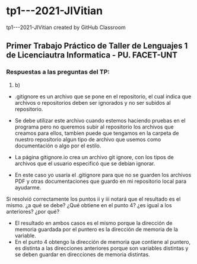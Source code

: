# tp1---2021-JIVitian
tp1---2021-JIVitian created by GitHub Classroom

## Primer Trabajo Práctico de Taller de Lenguajes 1 de Licenciautra Informatica - PU. FACET-UNT

### Respuestas a las preguntas del TP:
1. b)
* .gitignore es un archivo que se pone en el repositorio, el cual indica que archivos o repositorios deben ser ignorados y no ser subidos al repositorio.

* Se debe utilizar este archivo cuando estemos haciendo pruebas en el programa pero no queremos subir al repositorio los archivos que creamos para ellos, tambien puede que tengamos en la carpeta de nuestro repositorio algun tipo de archivo que usemos como documentación o algo por el estilo.

* La página gitignore.io crea un archivo git ignore, con los tipos de archivos que el usuario especificó que se debían ignorar.

* En este caso yo usaría el .gitignore para que no se guarden los archivos PDF y otras documentaciones que guardo en mi repositorio local para ayudarme.


Si resolvió correctamente los puntos ii y iii notará que el resultado es el
mismo. ¿a qué se debe? ¿Qué obtiene en el punto 4? ¿es igual a los anteriores?
¿por qué?

* El resultado en ambos casos es el mismo porque la dirección de memoria guardada por el puntero es la dirección de memoria de la variable.
* En el punto 4 obtengo la dirección de memoria que contiene al puntero, es distinta a las direcciones anteriores porque son variables distintas y se deben guardar en direcciones de memoria distintas.
